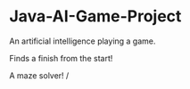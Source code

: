 # Java-AI-Game-Project
An artificial intelligence playing a game. 

Finds a finish from the start!

A maze solver!
/
